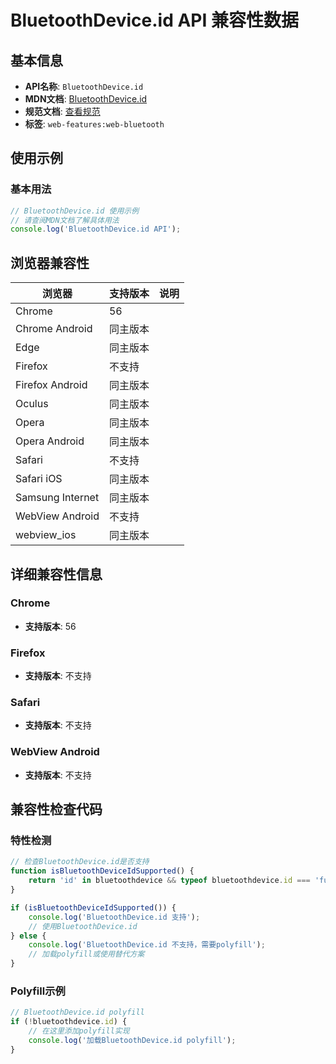# BluetoothDevice.id API 兼容性数据

## 基本信息

- **API名称**: `BluetoothDevice.id`
- **MDN文档**: [BluetoothDevice.id](https://developer.mozilla.org/docs/Web/API/BluetoothDevice/id)
- **规范文档**: [查看规范](https://webbluetoothcg.github.io/web-bluetooth/#dom-bluetoothdevice-id)
- **标签**: `web-features:web-bluetooth`

## 使用示例

### 基本用法

```javascript
// BluetoothDevice.id 使用示例
// 请查阅MDN文档了解具体用法
console.log('BluetoothDevice.id API');
```

## 浏览器兼容性

| 浏览器 | 支持版本 | 说明 |
|--------|----------|------|
| Chrome | 56 |  |
| Chrome Android | 同主版本 |  |
| Edge | 同主版本 |  |
| Firefox | 不支持 |  |
| Firefox Android | 同主版本 |  |
| Oculus | 同主版本 |  |
| Opera | 同主版本 |  |
| Opera Android | 同主版本 |  |
| Safari | 不支持 |  |
| Safari iOS | 同主版本 |  |
| Samsung Internet | 同主版本 |  |
| WebView Android | 不支持 |  |
| webview_ios | 同主版本 |  |

## 详细兼容性信息

### Chrome

- **支持版本**: 56

### Firefox

- **支持版本**: 不支持

### Safari

- **支持版本**: 不支持

### WebView Android

- **支持版本**: 不支持

## 兼容性检查代码

### 特性检测

```javascript
// 检查BluetoothDevice.id是否支持
function isBluetoothDeviceIdSupported() {
    return 'id' in bluetoothdevice && typeof bluetoothdevice.id === 'function';
}

if (isBluetoothDeviceIdSupported()) {
    console.log('BluetoothDevice.id 支持');
    // 使用BluetoothDevice.id
} else {
    console.log('BluetoothDevice.id 不支持，需要polyfill');
    // 加载polyfill或使用替代方案
}
```

### Polyfill示例

```javascript
// BluetoothDevice.id polyfill
if (!bluetoothdevice.id) {
    // 在这里添加polyfill实现
    console.log('加载BluetoothDevice.id polyfill');
}
```

